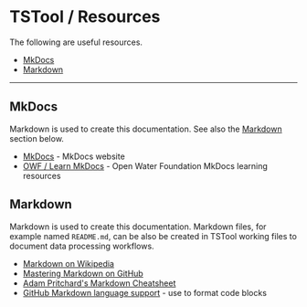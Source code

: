 # TSTool / Resources #

The following are useful resources.

*   [MkDocs](#mkdocs)
*   [Markdown](#markdown)

--------------------

## MkDocs ##

Markdown is used to create this documentation. See also the [Markdown](#markdown) section below.

*   [MkDocs](https://www.mkdocs.org/) - MkDocs website
*   [OWF / Learn MkDocs](https://learn.openwaterfoundation.org/owf-learn-mkdocs/) - Open Water Foundation MkDocs learning resources

## Markdown ##

Markdown is used to create this documentation.
Markdown files, for example named `README.md`, can be also be created in TSTool working files to
document data processing workflows.

*   [Markdown on Wikipedia](https://en.wikipedia.org/wiki/Markdown)
*   [Mastering Markdown on GitHub](https://guides.github.com/features/mastering-markdown/)
*   [Adam Pritchard's Markdown Cheatsheet](https://github.com/adam-p/markdown-here/wiki/Markdown-Cheatsheet)
*   [GitHub Markdown language support](https://github.com/github/linguist/blob/master/lib/linguist/languages.yml) - use to format code blocks
